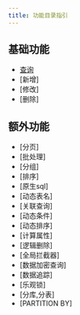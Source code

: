 ```yaml
---
title: 功能目录指引
---
```


## 基础功能
- [查询](/easy-query-doc/query/)
- [新增]
- [修改]
- [删除]

## 额外功能
- [分页]
- [批处理]
- [分组]
- [排序]
- [原生sql]
- [动态表名]
- [关联查询]
- [动态条件]
- [动态排序]
- [计算属性]
- [逻辑删除]
- [全局拦截器]
- [数据加密查询]
- [数据追踪]
- [乐观锁]
- [分库,分表]
- [PARTITION BY]
